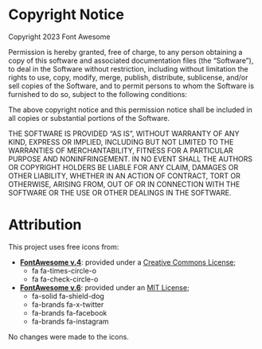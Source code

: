 # Copyright Notice

Copyright 2023 Font Awesome

Permission is hereby granted, free of charge, to any person obtaining a copy of this software and associated documentation files (the “Software”), to deal in the Software without restriction, including without limitation the rights to use, copy, modify, merge, publish, distribute, sublicense, and/or sell copies of the Software, and to permit persons to whom the Software is furnished to do so, subject to the following conditions:

The above copyright notice and this permission notice shall be included in all copies or substantial portions of the Software.

THE SOFTWARE IS PROVIDED “AS IS”, WITHOUT WARRANTY OF ANY KIND, EXPRESS OR IMPLIED, INCLUDING BUT NOT LIMITED TO THE WARRANTIES OF MERCHANTABILITY, FITNESS FOR A PARTICULAR PURPOSE AND NONINFRINGEMENT. IN NO EVENT SHALL THE AUTHORS OR COPYRIGHT HOLDERS BE LIABLE FOR ANY CLAIM, DAMAGES OR OTHER LIABILITY, WHETHER IN AN ACTION OF CONTRACT, TORT OR OTHERWISE, ARISING FROM, OUT OF OR IN CONNECTION WITH THE SOFTWARE OR THE USE OR OTHER DEALINGS IN THE SOFTWARE.

# Attribution

This project uses free icons from:
 * **[FontAwesome v.4](https://fontawesome.com/v4/icons/)**: provided under a [Creative Commons License](https://creativecommons.org/licenses/by/4.0/); 
   -  fa fa-times-circle-o
   -  fa fa-check-circle-o
 * **[FontAwesome v.6](https://fontawesome.com/icons)**: provided under an [MIT License](https://fontawesome.com/license/free#code);
   -  fa-solid fa-shield-dog
   -  fa-brands fa-x-twitter 
   -  fa-brands fa-facebook
   -  fa-brands fa-instagram  

No changes were made to the icons.
